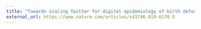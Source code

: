 ```yaml
---
title: "Towards scaling Twitter for digital epidemiology of birth defects"
external_url: https://www.nature.com/articles/s41746-019-0170-5
---
```

<Link to publication>
